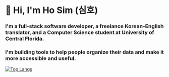 # 👋 Hi, I'm Ho Sim (심호)
### I'm a full-stack software developer, a freelance Korean-English translator, and a Computer Science student at University of Central Florida.
### I'm building tools to help people organize  their data and make it more accessible and useful.

[![Top Langs](https://github-readme-stats.vercel.app/api/top-langs/?username=simhozebs&theme=dark&layout=compact&langs_count=8&hide=shaderLab,hlsl)](https://github.com/anuraghazra/github-readme-stats)

